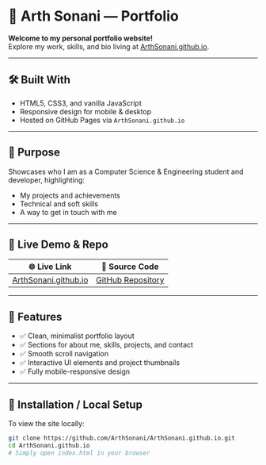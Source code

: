 # 💼 Arth Sonani — Portfolio

**Welcome to my personal portfolio website!**  
Explore my work, skills, and bio living at [ArthSonani.github.io](https://ArthSonani.github.io).

---

## 🛠️ Built With

- HTML5, CSS3, and vanilla JavaScript  
- Responsive design for mobile & desktop  
- Hosted on GitHub Pages via `ArthSonani.github.io`

---

## 🎯 Purpose

Showcases who I am as a Computer Science & Engineering student and developer, highlighting:
- My projects and achievements  
- Technical and soft skills  
- A way to get in touch with me

---

## 📁 Live Demo & Repo

| 🌐 Live Link | 📂 Source Code |
|-------------|----------------|
| [ArthSonani.github.io](https://ArthSonani.github.io) | [GitHub Repository](https://github.com/ArthSonani/ArthSonani.github.io) |

---

## 🎨 Features

- ✅ Clean, minimalist portfolio layout  
- ✅ Sections for about me, skills, projects, and contact  
- ✅ Smooth scroll navigation  
- ✅ Interactive UI elements and project thumbnails  
- ✅ Fully mobile-responsive design

---

## 🚀 Installation / Local Setup

To view the site locally:

```bash
git clone https://github.com/ArthSonani/ArthSonani.github.io.git
cd ArthSonani.github.io
# Simply open index.html in your browser
